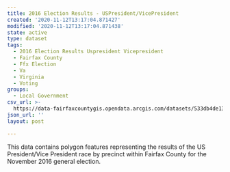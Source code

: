 ```yaml
---
title: 2016 Election Results - USPresident/VicePresident
created: '2020-11-12T13:17:04.871427'
modified: '2020-11-12T13:17:04.871438'
state: active
type: dataset
tags:
  - 2016 Election Results Uspresident Vicepresident
  - Fairfax County
  - Ffx Election
  - Va
  - Virginia
  - Voting
groups:
  - Local Government
csv_url: >-
  https://data-fairfaxcountygis.opendata.arcgis.com/datasets/533db4de13ae4d729884b5ec41d65034_0.csv?outSR=%7B%22latestWkid%22%3A2283%2C%22wkid%22%3A102746%7D
json_url: ''
layout: post

---
```

This data contains polygon features representing the results of the US President/Vice President race by precinct within Fairfax County for the November 2016 general election.

